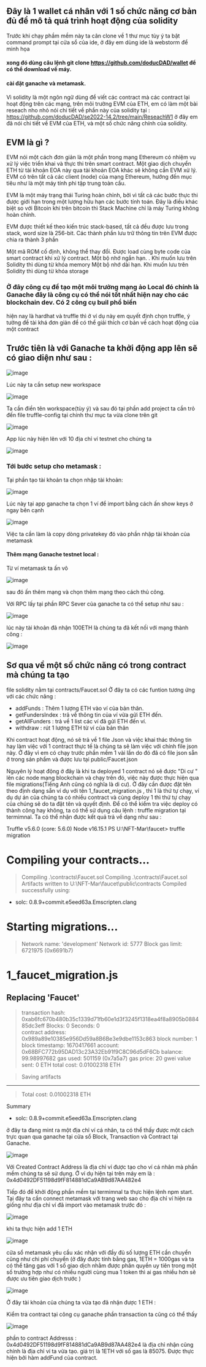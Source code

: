 ## Đây là 1 wallet cá nhân với 1 số chức năng cơ bản đủ để mô tả quá trình hoạt động của solidity
Trước khi chạy phầm mềm này ta cân clone về 1 thư mục tùy ý
ta bật command prompt tại cửa sổ của ide, ở đây em dùng ide là webstorm để minh họa 
#### xong đó dùng câu lệnh git clone https://github.com/doducDAD/wallet để có thể download về máy.
#### cài đặt ganache và metamask.
Vì solidity là một ngôn ngữ dùng để viết các contract mà các contract lại hoạt động trên các mạng, trên môi trường EVM của ETH, em có làm một bài reseach nho nhỏ 
nói chi tiết về phần này của solidity tại : https://github.com/doducDAD/se2022-14.2/tree/main/ReseachW1 ở đây em đã nói chi tiết về EVM của ETH, và một số chức năng chính của solidity.
## EVM là gì ?
EVM nói một cách đơn giản là một phần trong mạng Ethereum có nhiệm vụ xử lý việc triển khai và thực thi trên smart contract. Một giao dịch chuyển ETH từ tài khoản EOA này qua tài khoản EOA khác sẽ không cần EVM xử lý. EVM có trên tất cả các client (node) của mạng Ethereum, hướng đến mục tiêu như là một máy tính phi tập trung toàn cầu.

EVM là một máy trạng thái Turing hoàn chỉnh, bởi vì tất cả các bước thực thi được giới hạn trong một lượng hữu hạn các bước tính toán. Đây là điều khác biệt so với Bitcoin khi trên bitcoin thì Stack Machine chỉ là máy Turing không hoàn chỉnh.

EVM được thiết kế theo kiến trúc stack-based, tất cả đều được lưu trong stack, word size là 256-bit. Các thành phần lưu trữ thông tin trên EVM được chia ra thành 3 phần

Một mã ROM cố định, không thể thay đổi. Được load cùng byte code của smart contract khi xử lý contract.
Một bộ nhớ ngắn hạn. . Khi muốn lưu trên Solidity thì dùng từ khóa memory
Một bộ nhớ dài hạn. Khi muốn lưu trên Solidity thì dùng từ khóa storage

### Ở đây công cụ để tạo một môi trưởng mạng ảo Local đó chính là Ganache đây là công cụ có thể nói tốt nhất hiện nay cho các blockchain dev. Có 2 công cụ buil phổ biến
hiện nay là hardhat và truffle thì ở ví dụ này em quyết định chọn truffle, ý tưởng đề tài khá đơn giản để có thể giải thích cơ bản về cách hoạt động của một contract



## Trước tiên là với Ganache ta khởi động app lên sẽ có giao diện như sau :

![image](https://user-images.githubusercontent.com/74479681/206176944-d35eadc0-ecde-4c8a-b95f-6854e0f6d491.png)

Lúc này ta cần setup new workspace

![image](https://user-images.githubusercontent.com/74479681/206177160-2b9a8290-52d2-4248-a04e-b102702bb2d7.png)

Ta cần điền tên workspace(tùy ý) và sau đó tại phần add project ta cần trỏ đến file truffle-config tại chính thư mục ta vừa clone trên git

![image](https://user-images.githubusercontent.com/74479681/206177349-2998eb1f-52ce-4132-8a12-1825d7e6bdfa.png)

App lúc này hiện lên với 10 địa chỉ ví testnet cho chúng ta 

![image](https://user-images.githubusercontent.com/74479681/206177545-3249c4c4-7604-4453-9b94-7ecb2a4b0691.png)

### Tới bước setup cho metamask : 



Tại phần tạo tài khoản ta chọn nhập tài khoản:

  ![image](https://user-images.githubusercontent.com/74479681/206177883-da52c198-71b2-4c74-9964-8791ea31b818.png)

Lúc này tại app ganache ta chọn 1 ví để import bằng cách ấn show keys ở ngay bên cạnh 

![image](https://user-images.githubusercontent.com/74479681/206178051-c5fc35c5-773a-401c-bfd6-c2eb567c1a15.png)

Việc ta cần làm là copy dòng privatekey đó vào phần nhập tài khoản của metamask

####  Thêm mạng Ganache testnet local  :

Từ ví metamask ta ấn vô 

![image](https://user-images.githubusercontent.com/74479681/206178447-eb58a51d-2bb4-4677-b5e0-faadf32cc564.png)

sau đó ấn thêm mạng và chọn thêm mạng theo cách thủ công.

Với RPC lấy tại phần RPC Sever của ganache ta có thể setup như sau :

![image](https://user-images.githubusercontent.com/74479681/206178830-9779c764-889f-46c8-ad47-5a9ceae1d70d.png)

lúc này tài khoản đã nhận 100ETH là chúng ta đã kết nối với mạng thành công : 

![image](https://user-images.githubusercontent.com/74479681/206178877-e27a366f-746a-4696-980d-73cdb3f707e6.png)

## Sơ qua về một số chức năng có trong contract mà chúng ta tạo 
file solidity nằm tại contracts/Faucet.sol
Ở đây ta có các funtion tương ứng với các chức năng : 
- addFunds : Thêm 1 lượng ETH vào ví của bản thân.
- getFundersIndex : trả về thông tin của ví vừa gửi ETH đến.
- getAllFunders   : trả về 1 list các ví đã gửi ETH đến ví.
- withdraw        : rút 1 lượng ETH từ ví của bản thân

Khi contract hoạt động, nó sẽ trả về 1 file Json và việc khai thác thông tin hay làm việc với 1 contract thực tế là chúng ta sẽ làm việc với chính file json này.
Ở đây vì em có chạy trước phần mềm 1 vài lần do đó đã có file json sẵn ở trong sản phẩm và được lưu tại public/Faucet.json

Nguyên lý hoạt động ở đây là khi ta deployed 1 contract nó sẽ được "Di cư " lên các node mạng blockchain và chạy trên đó, việc này được thực hiện qua file migrations(Tiếng Anh cũng có nghĩa là di cư). Ở đây cần được đặt tên theo định dạng sẵn ví dụ với tên 1_faucet_migration.js , thì 1 là thứ tự chạy, ví dụ dự án của chúng ta có nhiều contract và cùng deploy 1 thì thứ tự chạy của chúng sẽ do ta đặt tên và quyết định. Để có thể kiểm tra việc deploy có thành công hay không, ta có thể 
sử dụng câu lệnh : truffle migration tại termimnal. Ta có thể nhận được kết quả trả về dạng như sau :

Truffle v5.6.0 (core: 5.6.0)
Node v16.15.1
PS U:\NFT-Mar\faucet> truffle migration

Compiling your contracts...
===========================
> Compiling .\contracts\Faucet.sol
> Compiling .\contracts\Faucet.sol
> Artifacts written to U:\NFT-Mar\faucet\public\contracts
> Compiled successfully using:
   - solc: 0.8.9+commit.e5eed63a.Emscripten.clang


Starting migrations...
======================
> Network name:    'development'
> Network id:      5777
> Block gas limit: 6721975 (0x6691b7)


1_faucet_migration.js
=====================

   Replacing 'Faucet'
   ------------------
   > transaction hash:    0xab6fc670b480b35c1339d71fb60e1d3f3245f1318ea4f8a8905b088485dc3eff
   > Blocks: 0            Seconds: 0                                                                                                                                                                                                    
   > contract address:    0x989a89e10385e956Dd59a8B6Be3e9dbe1153c863
   > block number:        1
   > block timestamp:     1670417661
   > account:             0x68BFC772b95DAD13c23A32Eb91f9C8C96d5dF6Cb
   > balance:             99.98997682
   > gas used:            501159 (0x7a5a7)
   > gas price:           20 gwei
   > value sent:          0 ETH
   > total cost:          0.01002318 ETH

   > Saving artifacts
   -------------------------------------
   > Total cost:          0.01002318 ETH

Summary
   - solc: 0.8.9+commit.e5eed63a.Emscripten.clang

ở đây ta đang mint ra một địa chỉ ví cá nhân, ta có thể thấy được một cách trực quan qua ganache tại cửa sổ Block, Transaction và Contract tại Ganache.

![image](https://user-images.githubusercontent.com/74479681/206185211-7fa127ca-0fc4-4b6d-bf52-b9e6df1fc86d.png)

Với Created Contract Address là địa chỉ ví được tạo cho ví cá nhân mà phần mềm chúng ta sẽ sử dụng. Ở ví dụ hiện tại trên máy em là  : 
0x4d0492DF51198d9fF814881dCa9AB9d87AA482e4


Tiếp đó để khởi động phần mềm tại termimnal ta thực hiện lệnh npm start.
Tại đây ta cần connect metamask với trang web sao cho địa chỉ ví hiện ra giống như địa chỉ ví đã import vào metamask trước đó  :


![image](https://user-images.githubusercontent.com/74479681/206186317-6b8afdd5-e7ea-42d7-867f-a3cc8ce0cd13.png)

khi ta thực hiện add 1 ETH 

![image](https://user-images.githubusercontent.com/74479681/206187217-e464ba65-8f40-49da-9139-e99ed604e234.png)

cửa sổ metamask yêu cầu xác nhận với đầy đủ số lượng ETH cần chuyển cũng như chi phí chuyển (ở đây được tính bằng gas, 1ETH = 1000gas và ta có thể tăng gas với 1 số giao dịch nhằm được phân quyền uy tiên trong một số trường hợp như có nhiều người cùng mua 1 token thì ai gas nhiều hơn sẽ được ưu tiên giao dịch trước )

![image](https://user-images.githubusercontent.com/74479681/206187705-ff1bf10e-3b83-4851-8931-2c1c7bb3ade3.png)

Ở đây tài khoản của chúng ta vừa tạo đã nhận được 1 ETH :

Kiểm tra contract tại công cụ ganache phần transaction  ta cũng có thể thấy 

![image](https://user-images.githubusercontent.com/74479681/206188993-b61c8622-01ce-4f2d-8f18-366583cb5e9f.png)

phần to contract Addresss : 0x4d0492DF51198d9fF814881dCa9AB9d87AA482e4  là địa chỉ nhận cũng chính là địa chỉ ví ta vừa tạo. giá trị là 1ETH với số gas là 85075. Được thực hiện bởi hàm addFund của contract.













